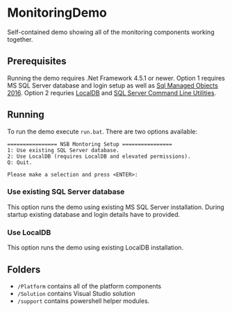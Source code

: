 # MonitoringDemo
Self-contained demo showing all of the monitoring components working together. 

## Prerequisites
Running the demo requires .Net Framework 4.5.1 or newer. Option 1 requires MS SQL Server database and login setup as well as [Sql Managed Objects 2016](https://www.microsoft.com/en-us/download/details.aspx?id=52676). Option 2 requries [LocalDB](https://www.microsoft.com/en-us/download/details.aspx?id=29062) and [SQL Server Command Line Utilities](https://www.microsoft.com/en-us/download/details.aspx?id=53591).

## Running 
To run the demo execute `run.bat`. There are two options available:
```
================ NSB Montoring Setup ================
1: Use existing SQL Server database.
2: Use LocalDB (requires LocalDB and elevated permissions).
Q: Quit.

Please make a selection and press <ENTER>:
```

### Use existing SQL Server database
This option runs the demo using existing MS SQL Server installation. During startup existing database and login details have to provided.

### Use LocalDB
This option runs the demo using existing LocalDB installation.

## Folders
- `/Platform` contains all of the platform components
- `/Solution` contains Visual Studio solution
- `/support` contains powershell helper modules.
